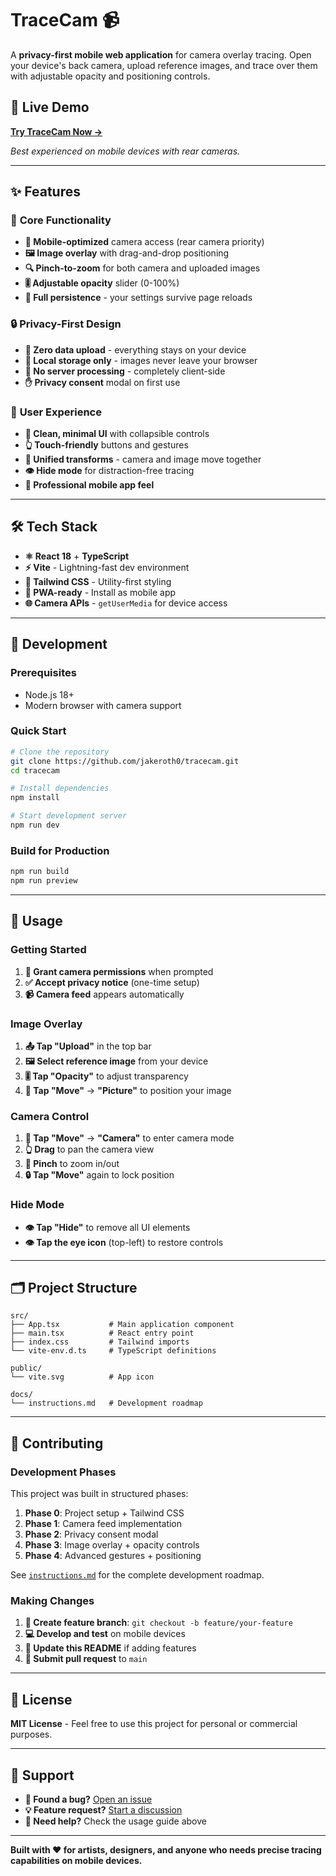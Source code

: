 # TraceCam 📹

A **privacy-first mobile web application** for camera overlay tracing. Open your device's back camera, upload reference images, and trace over them with adjustable opacity and positioning controls.

## 🚀 Live Demo

**[Try TraceCam Now →](https://tracecam.vercel.app)**

*Best experienced on mobile devices with rear cameras.*

---

## ✨ Features

### 🎯 **Core Functionality**
- **📱 Mobile-optimized** camera access (rear camera priority)
- **🖼️ Image overlay** with drag-and-drop positioning
- **🔍 Pinch-to-zoom** for both camera and uploaded images
- **🎚️ Adjustable opacity** slider (0-100%)
- **💾 Full persistence** - your settings survive page reloads

### 🔒 **Privacy-First Design**
- **🚫 Zero data upload** - everything stays on your device
- **📍 Local storage only** - images never leave your browser
- **🔐 No server processing** - completely client-side
- **✋ Privacy consent** modal on first use

### 🎨 **User Experience**
- **📏 Clean, minimal UI** with collapsible controls
- **👆 Touch-friendly** buttons and gestures
- **🔄 Unified transforms** - camera and image move together
- **👁️ Hide mode** for distraction-free tracing
- **🎯 Professional mobile app feel**

---

## 🛠️ Tech Stack

- **⚛️ React 18** + **TypeScript**
- **⚡ Vite** - Lightning-fast dev environment
- **🎨 Tailwind CSS** - Utility-first styling
- **📱 PWA-ready** - Install as mobile app
- **🌐 Camera APIs** - `getUserMedia` for device access

---

## 🚀 Development

### **Prerequisites**
- Node.js 18+
- Modern browser with camera support

### **Quick Start**
```bash
# Clone the repository
git clone https://github.com/jakeroth0/tracecam.git
cd tracecam

# Install dependencies
npm install

# Start development server
npm run dev
```

### **Build for Production**
```bash
npm run build
npm run preview
```

---

## 📱 Usage

### **Getting Started**
1. **📸 Grant camera permissions** when prompted
2. **✅ Accept privacy notice** (one-time setup)
3. **📹 Camera feed** appears automatically

### **Image Overlay**
1. **📤 Tap "Upload"** in the top bar
2. **🖼️ Select reference image** from your device
3. **🎚️ Tap "Opacity"** to adjust transparency
4. **🔄 Tap "Move"** → **"Picture"** to position your image

### **Camera Control**
1. **🔄 Tap "Move"** → **"Camera"** to enter camera mode
2. **👆 Drag** to pan the camera view
3. **🤏 Pinch** to zoom in/out
4. **🔒 Tap "Move"** again to lock position

### **Hide Mode**
- **👁️ Tap "Hide"** to remove all UI elements
- **👁️ Tap the eye icon** (top-left) to restore controls

---

## 🗂️ Project Structure

```
src/
├── App.tsx           # Main application component
├── main.tsx          # React entry point
├── index.css         # Tailwind imports
└── vite-env.d.ts     # TypeScript definitions

public/
└── vite.svg          # App icon

docs/
└── instructions.md   # Development roadmap
```

---

## 🤝 Contributing

### **Development Phases**
This project was built in structured phases:

1. **Phase 0**: Project setup + Tailwind CSS
2. **Phase 1**: Camera feed implementation  
3. **Phase 2**: Privacy consent modal
4. **Phase 3**: Image overlay + opacity controls
5. **Phase 4**: Advanced gestures + positioning

See [`instructions.md`](./instructions.md) for the complete development roadmap.

### **Making Changes**
1. **🌿 Create feature branch**: `git checkout -b feature/your-feature`
2. **💻 Develop and test** on mobile devices
3. **📝 Update this README** if adding features
4. **🔀 Submit pull request** to `main`

---

## 📄 License

**MIT License** - Feel free to use this project for personal or commercial purposes.

---

## 🙋 Support

- **🐛 Found a bug?** [Open an issue](https://github.com/jakeroth0/tracecam/issues)
- **💡 Feature request?** [Start a discussion](https://github.com/jakeroth0/tracecam/discussions)
- **📧 Need help?** Check the usage guide above

---

**Built with ❤️ for artists, designers, and anyone who needs precise tracing capabilities on mobile devices.**
